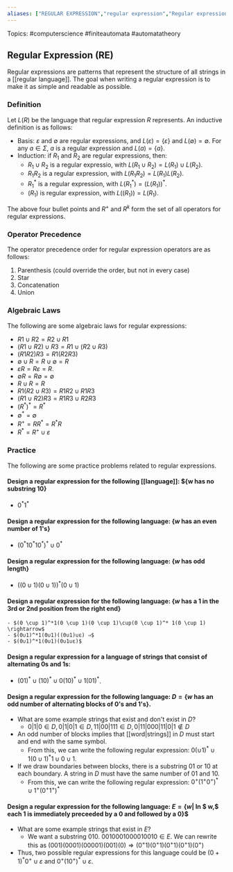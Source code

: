 ```yaml
---
aliases: ["REGULAR EXPRESSION","regular expression","Regular expression","Regular expressions","regular expressions", "REs", "RE"] 
---
```

Topics: #computerscience #finiteautomata #automatatheory 

## Regular Expression (RE)
Regular expressions are patterns that represent the structure of all strings in a [[regular language]]. The goal when writing a regular expression is to make it as simple and readable as possible. 

### Definition
Let $L(R)$ be the language that regular expression $R$ represents. An inductive definition is as follows:
- Basis: $\varepsilon$ and $\emptyset$ are regular expressions, and $L(\varepsilon) = \{\varepsilon\}$ and $L(\emptyset) = \emptyset$. For any $a \in \Sigma$, $a$ is a regular expression and $L(a) = \{a \}$.
- Induction: if $R_1$ and $R_2$ are regular expressions, then:
	- $R_1 \cup R_2$ is a regular expressio, with $L(R_1 \cup R_2) = L(R_1) \cup L(R_2)$.
	- $R_1R_2$ is a regular expression, with $L(R_1R_2) = L(R_1)L(R_2)$.
	- $R^{*}_1$ is a regular expression, with $L(R^{*}_1) = (L(R_1))^{*}$.
	- $(R_1)$ is  regular expression, with $L((R_1)) = L(R_1)$. 

The above four bullet points and $R^{+}$ and $R^{k}$ form the set of all operators for regular expressions. 

### Operator Precedence
The operator precedence order for regular expression operators are as follows: 
1. Parenthesis (could override the order, but not in every case)
2. Star
3. Concatenation
4. Union

### Algebraic Laws
The following are some algebraic laws for regular expressions:
- $R1\cup R2 =R2\cup R1$
- $(R1∪R2)∪R3 =R1∪(R2∪R3)$
- $(R1R2)R3 =R1(R2R3)$
- $\emptyset \cup R=R \cup \emptyset=R$
- $\varepsilon R=R \varepsilon=R$.
- $\emptyset R=R \emptyset= \emptyset$
- $R \cup R=R$
- $R1(R2 \cup R3)=R1R2 \cup R1R3$
- $(R1 \cup R2)R3 =R1R3 \cup R2R3$
- $(R^{*})^{*} =R^{*}$
- $\emptyset^{*} = \emptyset$
- $R^{+} =RR^{*} =R^{*}R$
- $R^{*}=R^{+} \cup \varepsilon$

### Practice
The following are some practice problems related to regular expressions.

#### Design a regular expression for the following [[language]]: $\{w has no substring $10\}$
- $0^*1^*$

#### Design a regular expression for the following language: $\{w$ has an even number of 1's$\}$
- $(0^*10^*10^*)^* \cup 0^*$

#### Design a regular expression for the following language: $\{w$ has odd length$\}$
- $((0 \cup 1)(0 \cup 1))^*(0 \cup 1)$

#### Design a regular expression for the following language: $\{w$ has a 1 in the 3rd or 2nd position from the right end$\}$
	- $(0 \cup 1)^*1(0 \cup 1)(0 \cup 1)\cup(0 \cup 1)^* 1(0 \cup 1) \rightarrow$
	- $(0∪1)^*1(0∪1)((0∪1)∪ε) ⇒$
	- $(0∪1)^*1(0∪1)(0∪1∪ε)$

#### Design a regular expression for a language of strings that consist of alternating 0s and 1s:
- $(01)^* \cup (10)^* \cup 0(10)^* \cup 1(01) ^*$.

#### Design a regular expression for the following language: $D = \{ w$ has an odd number of alternating blocks of 0's and 1's$\}$.
- What are some example strings that exist and don't exist in $D$? 
	- $0|1|0 \in D, 0|1|0|1 \in D, 11|00|111 \in D, 0|11|000|11|0|1 \notin D$
- An odd number of blocks implies that [[word|strings]] in $D$ must start and end with the same symbol. 
	- From this, we can write the following regular expression: $0( \cup 1) ^{*} \cup 1 ( 0 \cup 1) ^{*}1 \cup 0 \cup 1$.
- If we draw boundaries between blocks, there is a substring $01$ or $10$ at each boundary. A string in $D$ must have the same number of $01$ and $10$. 
	- From this, we can write the following regular expression: $0^+ (1^+0^+)^* \cup 1^+(0^+1^+)^*$

#### Design a regular expression for the following language: $E=\{w|$ In $ w,$ each 1 is immediately preceeded by a 0 and followed by a 0\}$
- What are some example strings that exist in $E$? 
	- We want a substring $010$. $0010001000010010∈E$. We can rewrite this as $(001)(0001)(00001)(001)(0) ⇒ (0^+1)(0^+1)(0^+1)(0^+1)(0^+)$
- Thus, two possible regular expressions for this language could be $(0+1)^*0^+∪ε$ and $0^+(10^+)^*∪ε$.
	